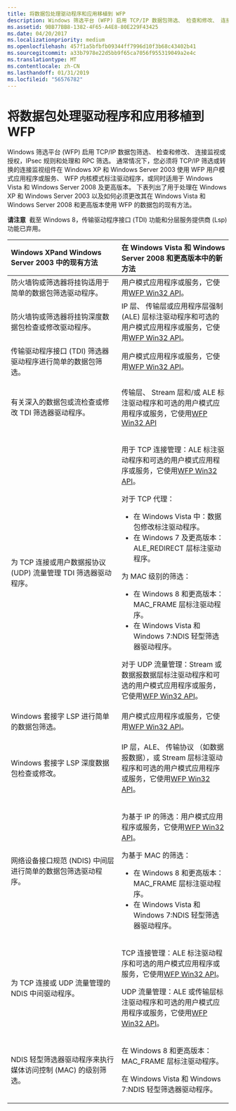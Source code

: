 ```yaml
---
title: 将数据包处理驱动程序和应用移植到 WFP
description: Windows 筛选平台 (WFP) 启用 TCP/IP 数据包筛选、 检查和修改、 连接监视或授权，IPsec 规则和处理和 RPC 筛选。
ms.assetid: 9BB77BB8-1382-4F65-A4E8-80E229F43425
ms.date: 04/20/2017
ms.localizationpriority: medium
ms.openlocfilehash: 457f1a5bfbfb09344ff7996d10f3b68c43402b41
ms.sourcegitcommit: a33b7978e22d5bb9f65ca7056f955319049a2e4c
ms.translationtype: MT
ms.contentlocale: zh-CN
ms.lasthandoff: 01/31/2019
ms.locfileid: "56576782"
---
```

# <a name="porting-packet-processing-drivers-and-apps-to-wfp"></a>将数据包处理驱动程序和应用移植到 WFP


Windows 筛选平台 (WFP) 启用 TCP/IP 数据包筛选、 检查和修改、 连接监视或授权，IPsec 规则和处理和 RPC 筛选。 通常情况下，您必须将 TCP/IP 筛选或转换的连接监视组件在 Windows XP 和 Windows Server 2003 使用 WFP 用户模式应用程序或服务、 WFP 内核模式标注驱动程序，或同时适用于 Windows Vista 和 Windows Server 2008 及更高版本。 下表列出了用于处理在 Windows XP 和 Windows Server 2003 以及如何必须更改其在 Windows Vista 和 Windows Server 2008 和更高版本使用 WFP 的数据包的现有方法。

**请注意**  截至 Windows 8，传输驱动程序接口 (TDI) 功能和分层服务提供商 (Lsp) 功能已弃用。

 

<table>
<colgroup>
<col width="50%" />
<col width="50%" />
</colgroup>
<thead>
<tr class="header">
<th align="left">Windows XPand Windows Server 2003 中的现有方法</th>
<th align="left">在 Windows Vista 和 Windows Server 2008 和更高版本中的新方法</th>
</tr>
</thead>
<tbody>
<tr class="odd">
<td align="left">防火墙钩或筛选器将挂钩适用于简单的数据包筛选驱动程序。</td>
<td align="left">用户模式应用程序或服务，它使用<a href="https://msdn.microsoft.com/library/windows/desktop/aa366510" data-raw-source="[WFP Win32 API](https://msdn.microsoft.com/library/windows/desktop/aa366510)">WFP Win32 API</a>。</td>
</tr>
<tr class="even">
<td align="left">防火墙钩或筛选器将挂钩深度数据包检查或修改驱动程序。</td>
<td align="left">IP 层、 传输层或应用程序层强制 (ALE) 层标注驱动程序和可选的用户模式应用程序或服务，它使用<a href="https://msdn.microsoft.com/library/windows/desktop/aa366510" data-raw-source="[WFP Win32 API](https://msdn.microsoft.com/library/windows/desktop/aa366510)">WFP Win32 API</a>。</td>
</tr>
<tr class="odd">
<td align="left">传输驱动程序接口 (TDI) 筛选器驱动程序进行简单的数据包筛选。</td>
<td align="left">用户模式应用程序或服务，它使用<a href="https://msdn.microsoft.com/library/windows/desktop/aa366510" data-raw-source="[WFP Win32 API](https://msdn.microsoft.com/library/windows/desktop/aa366510)">WFP Win32 API</a>。</td>
</tr>
<tr class="even">
<td align="left">有关深入的数据包或流检查或修改 TDI 筛选器驱动程序。</td>
<td align="left"><p>传输层、 Stream 层和/或 ALE 标注驱动程序和可选的用户模式应用程序或服务，它使用<a href="https://msdn.microsoft.com/library/windows/desktop/aa366510" data-raw-source="[WFP Win32 API](https://msdn.microsoft.com/library/windows/desktop/aa366510)">WFP Win32 API</a></p></td>
</tr>
<tr class="odd">
<td align="left">为 TCP 连接或用户数据报协议 (UDP) 流量管理 TDI 筛选器驱动程序。</td>
<td align="left"><p>用于 TCP 连接管理：ALE 标注驱动程序和可选的用户模式应用程序或服务，它使用<a href="https://msdn.microsoft.com/library/windows/desktop/aa366510" data-raw-source="[WFP Win32 API](https://msdn.microsoft.com/library/windows/desktop/aa366510)">WFP Win32 API</a>。</p>
<p>对于 TCP 代理：</p>
<ul>
<li>在 Windows Vista 中：数据包修改标注驱动程序。</li>
<li>在 Windows 7 及更高版本：ALE_REDIRECT 层标注驱动程序。</li>
</ul>
<p>为 MAC 级别的筛选：</p>
<ul>
<li>在 Windows 8 和更高版本：MAC_FRAME 层标注驱动程序。</li>
<li>在 Windows Vista 和 Windows 7:NDIS 轻型筛选器驱动程序。</li>
</ul>
<p>对于 UDP 流量管理：Stream 或数据报数据层标注驱动程序和可选的用户模式应用程序或服务，它使用<a href="https://msdn.microsoft.com/library/windows/desktop/aa366510" data-raw-source="[WFP Win32 API](https://msdn.microsoft.com/library/windows/desktop/aa366510)">WFP Win32 API</a>。</p></td>
</tr>
<tr class="even">
<td align="left">Windows 套接字 LSP 进行简单的数据包筛选。</td>
<td align="left">用户模式应用程序或服务，它使用<a href="https://msdn.microsoft.com/library/windows/desktop/aa366510" data-raw-source="[WFP Win32 API](https://msdn.microsoft.com/library/windows/desktop/aa366510)">WFP Win32 API</a>。</td>
</tr>
<tr class="odd">
<td align="left">Windows 套接字 LSP 深度数据包检查或修改。</td>
<td align="left"><p>IP 层，ALE、 传输协议 （如数据报数据），或 Stream 层标注驱动程序和可选的用户模式应用程序或服务，它使用<a href="https://msdn.microsoft.com/library/windows/desktop/aa366510" data-raw-source="[WFP Win32 API](https://msdn.microsoft.com/library/windows/desktop/aa366510)">WFP Win32 API</a>。</p></td>
</tr>
<tr class="even">
<td align="left">网络设备接口规范 (NDIS) 中间层进行简单的数据包筛选驱动程序。</td>
<td align="left"><p>为基于 IP 的筛选：用户模式应用程序或服务，它使用<a href="https://msdn.microsoft.com/library/windows/desktop/aa366510" data-raw-source="[WFP Win32 API](https://msdn.microsoft.com/library/windows/desktop/aa366510)">WFP Win32 API</a>。</p>
<p>为基于 MAC 的筛选：</p>
<ul>
<li>在 Windows 8 和更高版本：MAC_FRAME 层标注驱动程序。</li>
<li>在 Windows Vista 和 Windows 7:NDIS 轻型筛选器驱动程序。</li>
</ul></td>
</tr>
<tr class="odd">
<td align="left">为 TCP 连接或 UDP 流量管理的 NDIS 中间驱动程序。</td>
<td align="left"><p>TCP 连接管理：ALE 标注驱动程序和可选的用户模式应用程序或服务，它使用<a href="https://msdn.microsoft.com/library/windows/desktop/aa366510" data-raw-source="[WFP Win32 API](https://msdn.microsoft.com/library/windows/desktop/aa366510)">WFP Win32 API</a>。</p>
<p>UDP 流量管理：ALE 或传输层标注驱动程序和可选的用户模式应用程序或服务，它使用<a href="https://msdn.microsoft.com/library/windows/desktop/aa366510" data-raw-source="[WFP Win32 API](https://msdn.microsoft.com/library/windows/desktop/aa366510)">WFP Win32 API</a>。</p></td>
</tr>
<tr class="even">
<td align="left">NDIS 轻型筛选器驱动程序来执行媒体访问控制 (MAC) 的级别筛选。</td>
<td align="left"><p>在 Windows 8 和更高版本：MAC_FRAME 层标注驱动程序。</p>
<p>在 Windows Vista 和 Windows 7:NDIS 轻型筛选器驱动程序。</p></td>
</tr>
</tbody>
</table>

 

 

 





